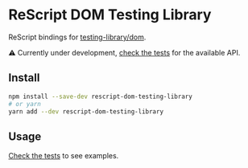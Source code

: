# ReScript DOM Testing Library

ReScript bindings for [testing-library/dom](https://github.com/brnrdog/rescript-dom-testing-library).

⚠️ Currently under development, [check the tests](https://github.com/brnrdog/rescript-dom-testing-library/blob/master/__tests__/DomTestingLibraryTest.res) for the available API.

## Install

```bash
npm install --save-dev rescript-dom-testing-library
# or yarn
yarn add --dev rescript-dom-testing-library
```

## Usage

[Check the tests](https://github.com/brnrdog/rescript-dom-testing-library/blob/master/__tests__/DomTestingLibraryTest.res) to see examples.
